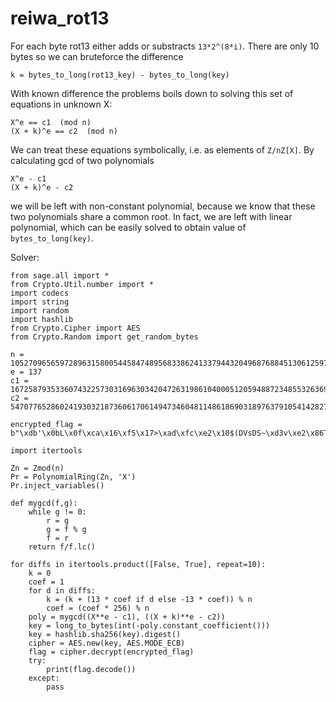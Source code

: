 # reiwa_rot13

For each byte rot13 either adds or substracts `13*2^(8*i)`. There are only 10 bytes so we can bruteforce the difference

```
k = bytes_to_long(rot13_key) - bytes_to_long(key)
```

With known difference the problems boils down to solving this set of equations in unknown X:

```
X^e == c1  (mod n)
(X + k)^e == c2  (mod n)
```

We can treat these equations symbolically, i.e. as elements of `Z/nZ[X]`. By calculating gcd of two polynomials

```
X^e - c1
(X + k)^e - c2
```

we will be left with non-constant polynomial, because we know that these two polynomials share a common root.
In fact, we are left with linear polynomial, which can be easily solved to obtain value of `bytes_to_long(key)`.


Solver:
```
from sage.all import *
from Crypto.Util.number import *
import codecs
import string
import random
import hashlib
from Crypto.Cipher import AES
from Crypto.Random import get_random_bytes

n = 105270965659728963158005445847489568338624133794432049687688451306125971661031124713900002127418051522303660944175125387034394970179832138699578691141567745433869339567075081508781037210053642143165403433797282755555668756795483577896703080883972479419729546081868838801222887486792028810888791562604036658927
e = 137
c1 = 16725879353360743225730316963034204726319861040005120594887234855326369831320755783193769090051590949825166249781272646922803585636193915974651774390260491016720214140633640783231543045598365485211028668510203305809438787364463227009966174262553328694926283315238194084123468757122106412580182773221207234679
c2 = 54707765286024193032187360617061494734604811486186903189763791054142827180860557148652470696909890077875431762633703093692649645204708548602818564932535214931099060428833400560189627416590019522535730804324469881327808667775412214400027813470331712844449900828912439270590227229668374597433444897899112329233

encrypted_flag =  b"\xdb'\x0bL\x0f\xca\x16\xf5\x17>\xad\xfc\xe2\x10$(DVsDS~\xd3v\xe2\x86T\xb1{xL\xe53s\x90\x14\xfd\xe7\xdb\xddf\x1fx\xa3\xfc3\xcb\xb5~\x01\x9c\x91w\xa6\x03\x80&\xdb\x19xu\xedh\xe4"

import itertools

Zn = Zmod(n)
Pr = PolynomialRing(Zn, 'X')
Pr.inject_variables()

def mygcd(f,g):
    while g != 0:
        r = g
        g = f % g
        f = r
    return f/f.lc()

for diffs in itertools.product([False, True], repeat=10):
    k = 0
    coef = 1
    for d in diffs:
        k = (k + (13 * coef if d else -13 * coef)) % n
        coef = (coef * 256) % n
    poly = mygcd((X**e - c1), ((X + k)**e - c2))
    key = long_to_bytes(int(-poly.constant_coefficient()))
    key = hashlib.sha256(key).digest()
    cipher = AES.new(key, AES.MODE_ECB)
    flag = cipher.decrypt(encrypted_flag)
    try:
        print(flag.decode())
    except:
        pass
```
